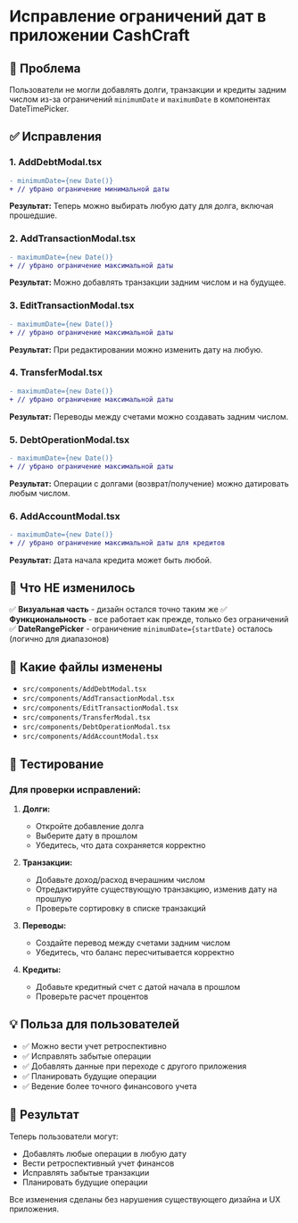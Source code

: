 # Исправление ограничений дат в приложении CashCraft

## 🐞 Проблема

Пользователи не могли добавлять долги, транзакции и кредиты задним числом из-за ограничений `minimumDate` и `maximumDate` в компонентах DateTimePicker.

## ✅ Исправления

### 1. **AddDebtModal.tsx**
```diff
- minimumDate={new Date()}
+ // убрано ограничение минимальной даты
```
**Результат:** Теперь можно выбирать любую дату для долга, включая прошедшие.

### 2. **AddTransactionModal.tsx**
```diff
- maximumDate={new Date()}
+ // убрано ограничение максимальной даты
```
**Результат:** Можно добавлять транзакции задним числом и на будущее.

### 3. **EditTransactionModal.tsx**
```diff
- maximumDate={new Date()}
+ // убрано ограничение максимальной даты
```
**Результат:** При редактировании можно изменить дату на любую.

### 4. **TransferModal.tsx**
```diff
- maximumDate={new Date()}
+ // убрано ограничение максимальной даты
```
**Результат:** Переводы между счетами можно создавать задним числом.

### 5. **DebtOperationModal.tsx**
```diff
- maximumDate={new Date()}
+ // убрано ограничение максимальной даты
```
**Результат:** Операции с долгами (возврат/получение) можно датировать любым числом.

### 6. **AddAccountModal.tsx**
```diff
- maximumDate={new Date()}
+ // убрано ограничение максимальной даты для кредитов
```
**Результат:** Дата начала кредита может быть любой.

## 🎯 Что НЕ изменилось

✅ **Визуальная часть** - дизайн остался точно таким же
✅ **Функциональность** - все работает как прежде, только без ограничений
✅ **DateRangePicker** - ограничение `minimumDate={startDate}` осталось (логично для диапазонов)

## 🔧 Какие файлы изменены

- `src/components/AddDebtModal.tsx`
- `src/components/AddTransactionModal.tsx` 
- `src/components/EditTransactionModal.tsx`
- `src/components/TransferModal.tsx`
- `src/components/DebtOperationModal.tsx`
- `src/components/AddAccountModal.tsx`

## 🧪 Тестирование

### Для проверки исправлений:

1. **Долги:**
   - Откройте добавление долга
   - Выберите дату в прошлом
   - Убедитесь, что дата сохраняется корректно

2. **Транзакции:**
   - Добавьте доход/расход вчерашним числом
   - Отредактируйте существующую транзакцию, изменив дату на прошлую
   - Проверьте сортировку в списке транзакций

3. **Переводы:**
   - Создайте перевод между счетами задним числом
   - Убедитесь, что баланс пересчитывается корректно

4. **Кредиты:**
   - Добавьте кредитный счет с датой начала в прошлом
   - Проверьте расчет процентов

## 💡 Польза для пользователей

- ✅ Можно вести учет ретроспективно
- ✅ Исправлять забытые операции
- ✅ Добавлять данные при переходе с другого приложения
- ✅ Планировать будущие операции
- ✅ Ведение более точного финансового учета

## 🚀 Результат

Теперь пользователи могут:
- Добавлять любые операции в любую дату
- Вести ретроспективный учет финансов
- Исправлять забытые транзакции
- Планировать будущие операции

Все изменения сделаны без нарушения существующего дизайна и UX приложения.

